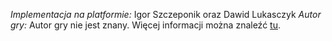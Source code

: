 _Implementacja na platformie:_ Igor Szczeponik oraz Dawid Lukasczyk 
_Autor gry:_ Autor gry nie jest znany. Więcej informacji można znaleźć [tu](https://boardgamegeek.com/boardgame/180013/5-across).